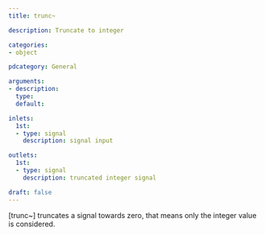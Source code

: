 ```yaml
---
title: trunc~

description: Truncate to integer

categories:
- object

pdcategory: General

arguments:
- description:
  type:
  default:

inlets:
  1st:
  - type: signal
    description: signal input

outlets:
  1st:
  - type: signal
    description: truncated integer signal

draft: false
---
```


[trunc~] truncates a signal towards zero, that means only the integer value is considered.